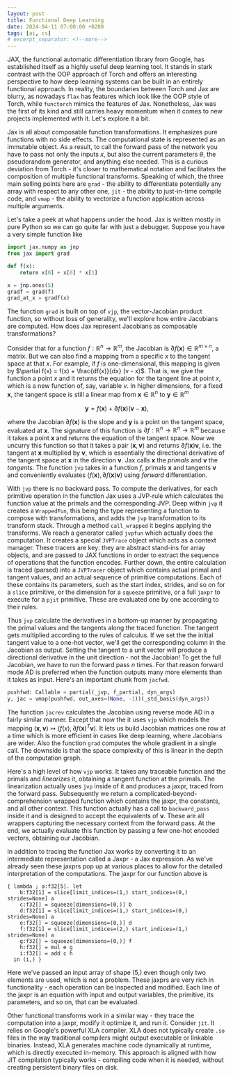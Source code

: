 ```yaml
---
layout: post
title: Functional Deep Learning
date: 2024-04-11 07:00:00 +0200
tags: [ai, cs]
# excerpt_separator: <!--more-->
---
```


JAX, the functional automatic differentiation library from Google, has established itself as a highly useful deep learning tool. It stands in stark contrast with the OOP approach of Torch and offers an interesting perspective to how deep learning systems can be built in an entirely functional approach. In reality, the boundaries between Torch and Jax are blurry, as nowadays `flax` has features which look like the OOP style of Torch, while `functorch` mimics the features of Jax. Nonetheless, Jax was the first of its kind and still carries heavy momentum when it comes to new projects implemented with it. Let's explore it a bit.

Jax is all about composable function transformations. It emphasizes pure functions with no side effects. The computational state is represented as an immutable object. As a result, to call the forward pass of the network you have to pass not only the inputs $x$, but also the current parameters $\theta$, the pseudorandom generator, and anything else needed. This is a curious deviation from Torch - it's closer to mathematical notation and facilitates the composition of multiple functional transforms. Speaking of which, the three main selling points here are `grad` - the ability to differentiate potentially any array with respect to any other one, `jit` - the ability to just-in-time compile code, and `vmap` - the ability to vectorize a function application across multiple arguments.

Let's take a peek at what happens under the hood. Jax is written mostly in pure Python so we can go quite far with just a debugger. Suppose you have a very simple function like
```python
import jax.numpy as jnp
from jax import grad

def f(x):
    return x[0] + x[0] * x[1]

x = jnp.ones(5)
gradf = grad(f)
grad_at_x = gradf(x)
```
The function `grad` is built on top of `vjp`, the vector-Jacobian product function, so without loss of generality, we'll explore how entire Jacobians are computed. How does Jax represent Jacobians as composable transformations? 

Consider that for a function $f: \mathbb{R}^n \rightarrow \mathbb{R}^m$, the Jacobian is $\partial f(\textbf{x}) \in \mathbb{R}^{m \times n}$, a matrix. But we can also find a mapping from a specific $x$ to the tangent space at that $x$. For example, if $f$ is one-dimensional, this mapping is given by $\partial f(x) = f(x) + \frac{df(x)}{dx} (v - x)$. That is, we give the function a point $x$ and it returns the equation for the tangent line at point $x$, which is a new function of, say, variable $v$. In higher dimensions, for a fixed $\textbf{x}$, the tangent space is still a linear map from $\textbf{x} \in \mathbb{R}^n$ to $\textbf{y} \in \mathbb{R}^m$

$$
\textbf{y} = f(\textbf{x}) + \partial f(\textbf{x}) (\textbf{v} - \textbf{x}),
$$

where the Jacobian $\partial f(\textbf{x})$ is the slope and $\textbf{y}$ is a point on the tangent space, evaluated at $\textbf{x}$. The signature of this function is $\partial f: \mathbb{R}^n \rightarrow \mathbb{R}^n \rightarrow \mathbb{R}^m$ because it takes a point $\textbf{x}$ and returns the equation of the tangent space. Now we uncurry this function so that it takes a pair $(\textbf{x}, \textbf{v})$ and returns $\partial f(\textbf{x}) \textbf{v}$, i.e. the tangent at $\textbf{x}$ multiplied by $\textbf{v}$, which is essentially the directional derivative of the tangent space at $\textbf{x}$ in the direction $\textbf{v}$. Jax calls $\textbf{x}$ the *primals* and $\textbf{v}$ the *tangents*. The function `jvp` takes in a function $f$, primals $\textbf{x}$ and tangents $\textbf{v}$ and conveniently evaluates $(f(\textbf{x}), \partial f(\textbf{x}) \textbf{v})$ using *forward* differentiation.

With `jvp` there is no backward pass. To compute the derivatives, for each primitive operation in the function Jax uses a JVP-rule which calculates the function value at the primals and the corresponding JVP. Deep within `jvp` it creates a `WrappedFun`, this being the type representing a function to compose with transformations, and adds the `jvp` transformation to its transform stack. Through a method `call_wrapped` it begins applying the transforms. We reach a generator called `jvpfun` which actually does the computation. It creates a special `JVPTrace` object which acts as a context manager. These tracers are key: they are abstract stand-ins for array objects, and are passed to JAX functions in order to extract the sequence of operations that the function encodes. Further down, the entire calculation is traced (parsed) into a `JVPTracer` object which contains actual primal and tangent values, and an actual sequence of primitive computations. Each of these contains its parameters, such as the start index, strides, and so on for a `slice` primitive, or the dimension for a `squeeze` primitive, or a full `jaxpr` to execute for a `pjit` primitive. These are evaluated one by one according to their rules.

Thus `jvp` calculate the derivatives in a bottom-up manner by propagating the primal values and the tangents along the traced function. The tangent gets multiplied according to the rules of calculus. If we set the the initial tangent value to a one-hot vector, we'll get the corresponding column in the Jacobian as output. Setting the tangent to a unit vector will produce a directional derivative in the unit direction - not the Jacobian! To get the full Jacobian, we have to run the forward pass $n$ times. For that reason forward mode AD is preferred when the function outputs many more elements than it takes as input. Here's an important chunk from `jacfwd`.
```python
pushfwd: Callable = partial(_jvp, f_partial, dyn_args)
y, jac = vmap(pushfwd, out_axes=(None, -1))(_std_basis(dyn_args))
```

The function `jacrev` calculates the Jacobian using reverse mode AD in a fairly similar manner. Except that now the it uses `vjp` which models the mapping $(\textbf{x}, \textbf{v}) \mapsto (f(x), \partial f(\textbf{x})^T \textbf{v})$. It lets us build Jacobian matrices one row at a time which is more efficient in cases like deep learning, where Jacobians are wider. Also the function `grad` computes the whole gradient in a single call. The downside is that the space complexity of this is linear in the depth of the computation graph.

Here's a high level of how `vjp` works. It takes any traceable function and the primals and *linearizes* it, obtaining a tangent function at the primals. The linearization actually uses `jvp` inside of it and produces a jaxpr, traced from the forward pass. Subsequently we return a complicated-beyond-comprehension wrapped function which contains the jaxpr, the constants, and all other context. This function actually has a call to `backward_pass` inside it and is designed to accept the equivalents of $\textbf{v}$. These are all wrappers capturing the necessary context from the forward pass. At the end, we actually evaluate this function by passing a few one-hot encoded vectors, obtaining our Jacobian.

In addition to tracing the function Jax works by converting it to an intermediate representation called a Jaxpr - a Jax expression. As we've already seen these jaxprs pop up at various places to allow for the detailed interpretation of the computations. The jaxpr for our function above is
```
{ lambda ; a:f32[5]. let
    b:f32[1] = slice[limit_indices=(1,) start_indices=(0,) strides=None] a
    c:f32[] = squeeze[dimensions=(0,)] b
    d:f32[1] = slice[limit_indices=(1,) start_indices=(0,) strides=None] a
    e:f32[] = squeeze[dimensions=(0,)] d
    f:f32[1] = slice[limit_indices=(2,) start_indices=(1,) strides=None] a
    g:f32[] = squeeze[dimensions=(0,)] f
    h:f32[] = mul e g
    i:f32[] = add c h
  in (i,) }
```
Here we've passed an input array of shape $(5,)$ even though only two elements are used, which is not a problem. These jaxprs are very rich in functionality - each operation can be inspected and modified. Each line of the jaxpr is an equation with input and output variables, the primitive, its parameters, and so on, that can be evaluated.

Other functional transforms work in a similar way - they trace the computation into a jaxpr, modify it optimize it, and run it. Consider `jit`. It relies on Google's powerful XLA compiler. XLA does not typically create `.so` files in the way traditional compilers might output executable or linkable binaries. Instead, XLA generates machine code dynamically at runtime, which is directly executed in-memory. This approach is aligned with how JIT compilation typically works - compiling code when it is needed, without creating persistent binary files on disk. 


